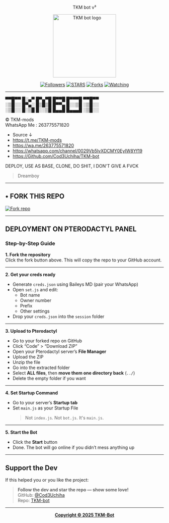 <p align="center">  
TKM bot v³  
</p>  

<p align="center">  
  <a href="https://github.com/Cod3Uchiha">  
    <img alt="TKM bot logo" height="200" src="https://files.catbox.moe/5bzcdl.jpg">  
  </a>  
</p>  

<p align="center">  
  <a href="https://github.com/Cod3Uchiha?tab=followers"><img title="Followers" src="https://img.shields.io/github/followers/Cod3Uchiha?label=Followers&style=social"></a>  
  <a href="https://github.com/Cod3Uchiha/TKM-bot/stargazers/"><img title="STARS" src="https://img.shields.io/github/stars/Cod3Uchiha/TKM-bot?&style=social"></a>  
  <a href="https://github.com/Cod3Uchiha/TKM-bot/network/members"><img title="Forks" src="https://img.shields.io/github/forks/Cod3Uchiha/TKM-bot?style=social"></a>  
  <a href="https://github.com/Cod3Uchiha/TKM-bot/watchers"><img title="Watching" src="https://img.shields.io/github/watchers/Cod3Uchiha/TKM-bot?label=Watching&style=social"></a>  
</p>  

---

▀▀█▀▀ █░▄▀ █▀▄▀█   █▀▀█ █▀▀▀█ ▀▀█▀▀  
░▒█░░ █▀▄░ █▒█▒█   █▀▀▄ █░░▒█ ░▒█░░  
░▒█░░ █░▒█ █░░▒█   █▄▄█ █▄▄▄█ ░▒█░░

© TKM-mods  
WhatsApp Me : 263775571820

- Source ↓  
- https://t.me/TKM-mods  
- https://wa.me/263775571820  
- https://whatsapp.com/channel/0029Vb5lvXDCMY0EyIW8Yf19  
- https://Github.com/Cod3Uchiha/TKM-bot

DEPLOY, USE AS BASE, CLONE, DO SHIT, I DON'T GIVE A FVCK

> Dreamboy

---
## • FORK THIS REPO  
<a href='https://github.com/Cod3Uchiha/TKM-bot/fork' target="_blank"><img alt='Fork repo' src='https://img.shields.io/badge/Fork-black?style=for-the-badge&logo=git&logoColor=white'/></a>

---

## DEPLOYMENT ON PTERODACTYL PANEL

### Step-by-Step Guide

**1. Fork the repository**  
Click the fork button above. This will copy the repo to your GitHub account.

---

**2. Get your creds ready**  
- Generate `creds.json` using Baileys MD (pair your WhatsApp)  
- Open `set.js` and edit:
  - Bot name  
  - Owner number  
  - Prefix  
  - Other settings  
- Drop your `creds.json` into the `session` folder

---

**3. Upload to Pterodactyl**  
- Go to your forked repo on GitHub  
- Click “Code” > “Download ZIP”  
- Open your Pterodactyl server’s **File Manager**  
- Upload the ZIP  
- Unzip the file  
- Go into the extracted folder  
- Select **ALL files**, then **move them one directory back** (`../`)  
- Delete the empty folder if you want

---

**4. Set Startup Command**  
- Go to your server’s **Startup tab**  
- Set `main.js` as your Startup File  
  > Not `index.js`. Not `bot.js`. It's `main.js`.

---

**5. Start the Bot**  
- Click the **Start** button  
- Done. The bot will go online if you didn’t mess anything up

---

## Support the Dev

If this helped you or you like the project:

> **Follow the dev and star the repo — show some love!**  
> GitHub: [@Cod3Uchiha](https://github.com/Cod3Uchiha)  
> Repo: [TKM-bot](https://github.com/Cod3Uchiha/TKM-bot/stargazers)

---

<p align="center">  
  <a href="https://youtube.com/TKM-mods">  
    <b>Copyright © 2025 TKM-Bot</b>  
  </a>  
</p>
